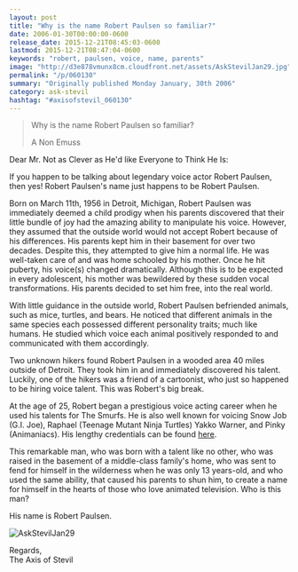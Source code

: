 ```yaml
---
layout: post
title: "Why is the name Robert Paulsen so familiar?"
date: 2006-01-30T00:00:00-0600
release_date: 2015-12-21T08:45:03-0600
lastmod: 2015-12-21T08:47:04-0600
keywords: "robert, paulsen, voice, name, parents"
image: "http://d3e878vmunx8cm.cloudfront.net/assets/AskStevilJan29.jpg"
permalink: "/p/060130"
summary: "Originally published Monday January, 30th 2006"
category: ask-stevil
hashtag: "#axisofstevil_060130"
---
```


[p01]: http://d3e878vmunx8cm.cloudfront.net/assets/AskStevilJan29.jpg "AskStevilJan29"
> Why is the name Robert Paulsen so familiar?
> 
> A Non Emuss

Dear Mr. Not as Clever as He'd like Everyone to Think He Is:

If you happen to be talking about legendary voice actor Robert Paulsen, then yes! Robert Paulsen's name just happens to be Robert Paulsen.

Born on March 11th, 1956 in Detroit, Michigan, Robert Paulsen was immediately deemed a child prodigy when his parents discovered that their little bundle of joy had the amazing ability to manipulate his voice. However, they assumed that the outside world would not accept Robert because of his differences. His parents kept him in their basement for over two decades. Despite this, they attempted to give him a normal life. He was well-taken care of and was home schooled by his mother. Once he hit puberty, his voice(s) changed dramatically. Although this is to be expected in every adolescent, his mother was bewildered by these sudden vocal transformations. His parents decided to set him free, into the real world.

With little guidance in the outside world, Robert Paulsen befriended animals, such as mice, turtles, and bears. He noticed that different animals in the same species each possessed different personality traits; much like humans. He studied which voice each animal positively responded to and communicated with them accordingly.

Two unknown hikers found Robert Paulsen in a wooded area 40 miles outside of Detroit. They took him in and immediately discovered his talent. Luckily, one of the hikers was a friend of a cartoonist, who just so happened to be hiring voice talent. This was Robert's big break.

At the age of 25, Robert began a prestigious voice acting career when he used his talents for The Smurfs. He is also well known for voicing Snow Job (G.I. Joe), Raphael (Teenage Mutant Ninja Turtles) Yakko Warner, and Pinky (Animaniacs). His lengthy credentials can be found [here](http://www.imdb.com/name/nm0667326/ "here").

This remarkable man, who was born with a talent like no other, who was raised in the basement of a middle-class family's home, who was sent to fend for himself in the wilderness when he was only 13 years-old, and who used the same ability, that caused his parents to shun him, to create a name for himself in the hearts of those who love animated television. Who is this man?

His name is Robert Paulsen.

![AskStevilJan29][p01]

Regards,  
The Axis of Stevil
